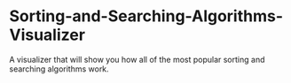 # Sorting-and-Searching-Algorithms-Visualizer
A visualizer that will show you how all of the most popular sorting and searching algorithms work.
